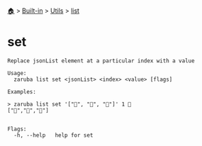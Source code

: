 <!--startTocHeader-->
[🏠](../../../README.md) > [Built-in](../../README.md) > [Utils](../README.md) > [list](README.md)
# set
<!--endTocHeader-->

```
Replace jsonList element at a particular index with a value

Usage:
  zaruba list set <jsonList> <index> <value> [flags]

Examples:

> zaruba list set '["🍊", "🍓", "🍇"]' 1 🍕
["🍊","🍕","🍇"]


Flags:
  -h, --help   help for set

```

<!--startTocSubtopic-->

<!--endTocSubtopic-->